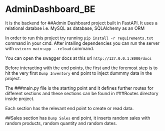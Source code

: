 # AdminDashboard_BE

It is the backend for ##Admin Dashboard project built in FastAPI.
It uses a relational databse i.e. MySQL as database, SQLAlchemy as an ORM

In order to run this project try running `pip install -r requirements.txt` command in your cmd.
After intalling dependencies you can run the server with `uvicorn main:app --reload` command.

You can open the swagger docs at this url `http://127.0.0.1:8000/docs`

Before interacting with the end points, the first and the foremost step is to hit the very first `Dump Inventory` end point to inject dummmy data in the project.

The ###main.py file is the starting point and it defines further routes for different sections and these sections can be found in ###Routes directory inside project.

Each section has the relevant end point to create or read data. 

##Sales section has `Dump Sales` end point, it inserts random sales with random products, random quantity and random dates.

